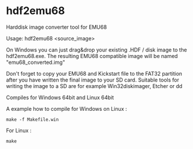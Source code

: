 # hdf2emu68
Harddisk image converter tool for EMU68

Usage: hdf2emu68 <source_image>

On Windows you can just drag&drop your existing .HDF / disk image to the hdf2emu68.exe.
The resulting EMU68 compatible image will be named "emu68_converted.img"

Don't forget to copy your EMU68 and Kickstart file to the FAT32 partition after you 
have written the final image to your SD card. Suitable tools for writing the image to
a SD are for example Win32diskimager, Etcher or dd


Compiles for Windows 64bit and Linux 64bit

A example how to compile for Windows on Linux :
```
make -f Makefile.win
```

For Linux :
```
make
```
